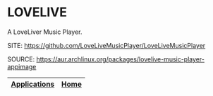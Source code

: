 # LOVELIVE

 A LoveLiver Music Player.

 SITE: https://github.com/LoveLiveMusicPlayer/LoveLiveMusicPlayer

 SOURCE: https://aur.archlinux.org/packages/lovelive-music-player-appimage

 | [Applications](https://portable-linux-apps.github.io/apps.html) | [Home](https://portable-linux-apps.github.io)
 | --- | --- |
